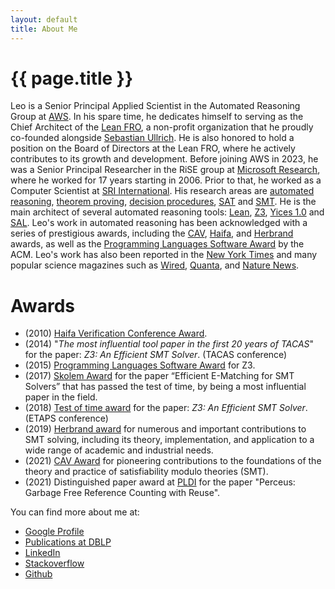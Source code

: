 ```yaml
---
layout: default
title: About Me
---
```


{{ page.title }}
================

Leo is a Senior Principal Applied Scientist in the Automated Reasoning Group at [AWS](https://aws.amazon.com/). In his spare time, he dedicates himself to serving as the Chief Architect of the [Lean FRO](http://lean-fro.org), a non-profit organization that he proudly co-founded alongside [Sebastian Ullrich](https://www.linkedin.com/in/sebastian-ullrich-901b33267/). He is also honored to hold a position on the Board of Directors at the Lean FRO, where he actively contributes to its growth and development. Before joining AWS in 2023, he was a Senior Principal Researcher in the RiSE group at [Microsoft Research](http://research.microsoft.com), where he worked for 17 years starting in 2006. Prior to that, he worked as a Computer Scientist at [SRI International](http://www.csl.sri.com/). His research areas are [automated reasoning](http://en.wikipedia.org/wiki/Automated_reasoning), [theorem proving](http://en.wikipedia.org/wiki/Theorem_proving), [decision procedures](http://en.wikipedia.org/wiki/Decision_procedure), [SAT](http://en.wikipedia.org/wiki/Boolean_satisfiability_problem) and [SMT](http://en.wikipedia.org/wiki/Satisfiability_Modulo_Theories).
He is the main architect of several automated reasoning tools: [Lean](https://lean-lang.org),  [Z3](https://github.com/Z3Prover/z3), [Yices 1.0](http://yices.csl.sri.com/) and
[SAL](http://sal.csl.sri.com). Leo's work in automated reasoning has been acknowledged with a series of prestigious awards, including the [CAV](http://i-cav.org/2021/cav-award/), [Haifa](https://www.research.ibm.com/haifa/conferences/hvc2010/award.shtml), and [Herbrand](http://www.cadeinc.org/Herbrand-Award) awards, as well as the [Programming Languages Software Award](https://www.sigplan.org/Awards/Software/) by the ACM. Leo's work has also been reported in the [New York Times](https://www.nytimes.com/2023/07/02/science/ai-mathematics-machine-learning.html) and many popular science magazines such as [Wired](https://www.wired.com/story/the-effort-to-build-the-mathematical-library-of-the-future/), [Quanta](https://www.quantamagazine.org/lean-computer-program-confirms-peter-scholze-proof-20210728/), and [Nature News](https://www.nature.com/articles/d41586-023-00487-2).

Awards
======

- (2010) [Haifa Verification Conference Award](https://www.research.ibm.com/haifa/conferences/hvc2010/award.shtml).
- (2014) "_The most influential tool paper in the first 20 years of TACAS_" for the paper: _Z3: An Efficient SMT Solver_. (TACAS conference)
- (2015) [Programming Languages Software Award](https://www.sigplan.org/Awards/Software/) for Z3.
- (2017) [Skolem Award](http://www.cadeinc.org/Skolem-Award) for the paper “Efficient E-Matching for SMT Solvers” that has passed the test of time, by being a most influential paper in the field.
- (2018) [Test of time award](https://conf.researchr.org/attending/etaps-2019/etaps-test-of-time-award) for the paper: _Z3: An Efficient SMT Solver_. (ETAPS conference)
- (2019) [Herbrand award](http://www.cadeinc.org/Herbrand-Award) for numerous and important contributions to SMT solving, including its theory, implementation, and application to a wide range of academic and industrial needs.
- (2021) [CAV Award](http://i-cav.org/2021/cav-award/) for pioneering contributions to the foundations of the theory and practice of satisfiability modulo theories (SMT).
- (2021) Distinguished paper award at [PLDI](https://pldi21.sigplan.org/track/pldi-2021-papers) for the paper "Perceus: Garbage Free Reference Counting with Reuse".


You can find more about me at:

- [Google Profile](http://scholar.google.com/citations?user=CwazDKgAAAAJ&amp;hl=en)
- [Publications at DBLP](http://www.informatik.uni-trier.de/~ley/db/indices/a-tree/m/Moura:Leonardo_Mendon=ccedil=a_de.html)
- [LinkedIn](https://www.linkedin.com/in/leonardo-de-moura-26a27b5/)
- [Stackoverflow](http://stackoverflow.com/users/841416/leonardo-de-moura)
- [Github](https://github.com/leodemoura)
